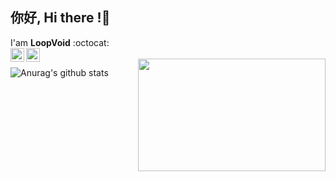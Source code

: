 ## 你好, Hi there !👋</b>
I'am **LoopVoid** :octocat:</br>
<a href="mailto:ycj9090900@163.com">
  <img align="left" alt="loopvoid's Email | Email" width="22px" src="https://cdn.jsdelivr.net/npm/simple-icons@3.1.0/icons/minutemailer.svg" />
</a>
<a href="tencent://message/?uin=584714309">
  <img align="left" alt="loopvoid's qq" width="22px" src="https://cdn.jsdelivr.net/npm/simple-icons@3.1.0/icons/tencentqq.svg" />
</a>
<br/>
<img align='right' src="https://media.giphy.com/media/26uf0fVN7k4glSdBS/giphy.gif" width="300" height="180">

![Anurag's github stats](https://github-readme-stats.vercel.app/api?username=loopvoid&show_icons=true)


<!--
**loopvoid/loopvoid** is a ✨ _special_ ✨ repository because its `README.md` (this file) appears on your GitHub profile.

Here are some ideas to get you started:

- 🔭 I’m currently working on ...
- 🌱 I’m currently learning ...
- 👯 I’m looking to collaborate on ...
- 🤔 I’m looking for help with ...
- 💬 Ask me about ...
- 📫 How to reach me: ...
- 😄 Pronouns: ...
- ⚡ Fun fact: ...
-->

